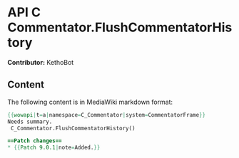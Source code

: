 # API C Commentator.FlushCommentatorHistory

**Contributor:** KethoBot

## Content

The following content is in MediaWiki markdown format:

```mediawiki
{{wowapi|t=a|namespace=C_Commentator|system=CommentatorFrame}}
Needs summary.
 C_Commentator.FlushCommentatorHistory()

==Patch changes==
* {{Patch 9.0.1|note=Added.}}
```